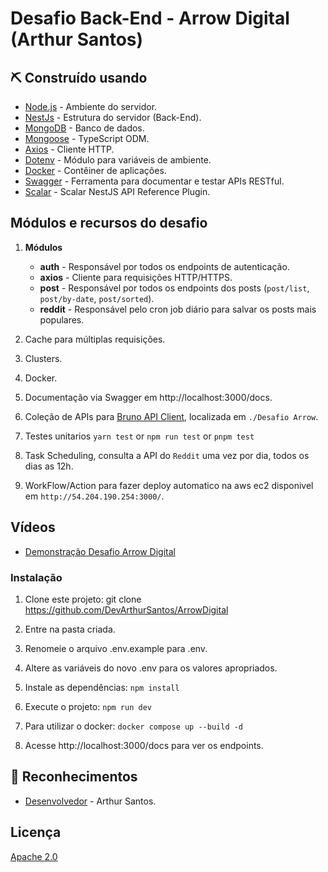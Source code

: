 # Desafio Back-End - Arrow Digital (Arthur Santos)

## ⛏️ Construído usando

- [Node.js](https://nodejs.org/en/) - Ambiente do servidor.
- [NestJs](https://nestjs.com/) - Estrutura do servidor (Back-End).
- [MongoDB](https://www.mongodb.com/) - Banco de dados.
- [Mongoose](https://mongoosejs.com/) - TypeScript ODM.
- [Axios](https://axios-http.com/ptbr/docs/intro) - Cliente HTTP.
- [Dotenv](https://www.npmjs.com/package/dotenv) - Módulo para variáveis de ambiente.
- [Docker](https://www.docker.com/) - Contêiner de aplicações.
- [Swagger](https://swagger.io/) - Ferramenta para documentar e testar APIs RESTful.
- [Scalar](https://www.npmjs.com/package/@scalar/nestjs-api-reference) - Scalar NestJS API Reference Plugin.

## Módulos e recursos do desafio

1. **Módulos**
   - **auth**     - Responsável por todos os endpoints de autenticação.
   - **axios**    - Cliente para requisições HTTP/HTTPS.
   - **post**     - Responsável por todos os endpoints dos posts (`post/list`, `post/by-date`, `post/sorted`).
   - **reddit**   - Responsável pelo cron job diário para salvar os posts mais populares.

2. Cache para múltiplas requisições.

3. Clusters.

4. Docker.

5. Documentação via Swagger em http://localhost:3000/docs.

6. Coleção de APIs para [Bruno API Client](https://www.usebruno.com/), localizada em `./Desafio Arrow`.

7. Testes unitarios `yarn test` or `npm run test` or `pnpm test`

8. Task Scheduling, consulta a API do `Reddit` uma vez por dia, todos os dias as 12h.

9. WorkFlow/Action para fazer deploy automatico na aws ec2 disponivel em `http://54.204.190.254:3000/`.


## Vídeos

- [Demonstração Desafio Arrow Digital](https://youtu.be/_TlXMmUYJSo)

### Instalação

1. Clone este projeto:
   git clone https://github.com/DevArthurSantos/ArrowDigital

2. Entre na pasta criada.

3. Renomeie o arquivo .env.example para .env.

4. Altere as variáveis do novo .env para os valores apropriados.

5. Instale as dependências: `npm install`

6. Execute o projeto: `npm run dev`

7. Para utilizar o docker: `docker compose up --build -d`

8. Acesse http://localhost:3000/docs para ver os endpoints.

## 🎉 Reconhecimentos

- [Desenvolvedor](https://github.com/DevArthurSantos) - Arthur Santos.

## Licença
[Apache 2.0](https://choosealicense.com/licenses/apache-2.0/)
